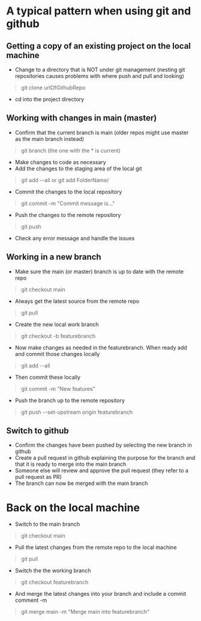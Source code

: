 # A typical pattern when using git and github
## Getting a copy of an existing project on the local machine
* Change to a directory that is NOT under git management (nesting git repositories causes problems with where push and pull and looking)
> git clone urlOfGithubRepo
* cd into the project directory
## Working with changes in main (master)
* Confirm that the current branch is main (older repos might use master as the main branch instead)
> git branch (the one with the * is current)
* Make changes to code as necessary
* Add the changes to the staging area of the local git
> git add --all
or
> git add FolderName/
* Commit the changes to the local repository
> git commit -m "Commit message is..."
* Push the changes to the remote repository
> git push
* Check any error message and handle the issues
## Working in a new branch
* Make sure the main (or master) branch is up to date with the remote repo
> git checkout main
* Always get the latest source from the remote repo
> git pull
* Create the new local work branch
> git checkout -b featurebranch
* Now make changes as needed in the featurebranch.  When ready add and commit those changes locally
> git add --all
* Then commit these locally
> git commit -m "New features"
* Push the branch up to the remote repository
> git push --set-upstream origin featurebranch
## Switch to github
* Confirm the changes have been pushed by selecting the new branch in github
* Create a pull request in github explaining the purpose for the branch and that it is ready to merge into the main branch
* Someone else will review and approve the pull request (they refer to a pull request as  PR)
* The branch can now be merged with the main branch
# Back on the local machine
* Switch to the main branch
> git checkout main
* Pull the latest changes from the remote repo to the local machine
> git pull
* Switch the the working branch
> git checkout featurebranch
* And merge the latest changes into your branch and include a commit comment -m
> git merge main -m "Merge main into featurebranch"
